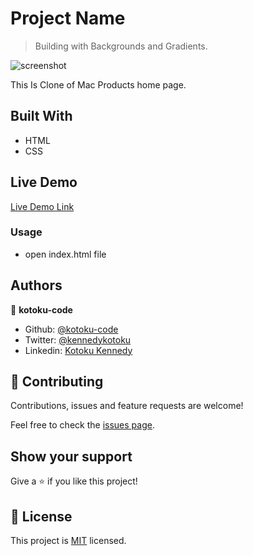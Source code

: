 # Project Name

> Building with Backgrounds and Gradients.

![screenshot](./Demo.png)

This Is Clone of Mac Products home page.

## Built With

- HTML
- CSS

## Live Demo

[Live Demo Link](https://raw.githack.com/kotoku-code/Building-with-Backgrounds-and-Gradients/tree/proto-type)


### Usage

- open index.html file



## Authors

👤 **kotoku-code**

- Github: [@kotoku-code](https://github.com/kotoku-code)
- Twitter: [@kennedykotoku](https://twitter.com/kennedykotoku)
- Linkedin: [Kotoku Kennedy](www.linkedin.com/in/kotoku-kennedy-5b04a9128)

## 🤝 Contributing

Contributions, issues and feature requests are welcome!

Feel free to check the [issues page](issues/).

## Show your support

Give a ⭐️ if you like this project!
## 📝 License

This project is [MIT](LICENSE) licensed.
